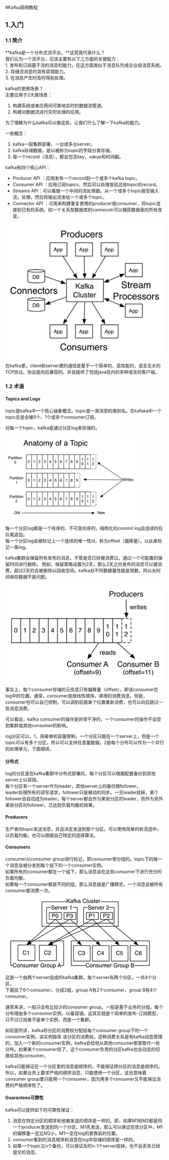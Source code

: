 #Kafka简明教程
## 1.入门
### 1.1 简介
**kafka是一个分布式流平台。**这究竟代表什么？  
我们认为一个流平台，应该主要有以下三方面的关键能力：  
	1. 发布和订阅基于流的消息的能力，在这方面类似于消息队列或企业级消息系统。  
	2. 存储流消息时具有容错能力。  
	3. 在消息产生时及时得到处理。   

kafka的使用场景？  
主要应用于2大类场景：  
1. 构建系统或者应用间可靠地实时的数据流管道。  
2. 构建对数据流进行实时处理的应用。  

为了理解为什么kafka可以做这些，让我们什么了解一下kafka的能力。  

一些概念：  
1. kafka一般集群部署，一台或多台server。  
2. kafka存储数据，是以被称为topic的字段分类存储。   
3. 每一个record（消息），都会包含key，vakue和时间戳。  

kafka有四个核心API：  

- Producer API ：应用发布一个record到一个或多个kafka topic。
- Consumer API ：应用订阅topics，然后可以处理发给这些topic的record。
- Streams API：可以看做一个中间的流处理器。从一个或多个topic接受输入流，处理，然后将输出流发给一个或多个topic。
- Connector API ：可用来构建重复使用的producer或consumer，将topic连接到已有的系统。如一个关系型数据库的connecotr可以捕获数据表的所有改变。  

![](kafka-apis.png)

在kafka里，client和server建的通信是基于一个简单的，高性能的，语言无关的TCP协议。协议是向后兼容的。并且提供了包括java在内的多种语言的客户端。  

### 1.2 术语
#### Topics and Logs
topic是kafka中一个核心抽象概念。topic是一类消息的类别名。在kafaka中一个topic总是会被0个、1个或多个consumer订阅。  

对每一个topic，kafka是通过分区log来存储的。  

![](topic_log.png)

每一个分区log都是一个有序的、不可变的序列，结构化的commit log会连续的在队尾追加。  
每一个分区log会被标记上一个连续的唯一性id，称为offset（偏移量）。以此来标记一条log。  

kafka集群会保留所有发布的消息，不管是否已经被消费过。通过一个可配置的保留时间进行删除。 例如，保留策略设置为2天，那么2天之内发布的消息可以被消费，超过2天的会被删除以回收空间。kafka对不同数据量性能是常数，所以长时间保存数据不是问题。  

![](log_consumer.png)  

事实上，每个consumer存储的元信息只有偏移量（offset），即该consumer在log中的位置。通常，consumer是按线性顺序，递增的消费消息。但是，consumer也可以自己控制，可以调到前面某个位置重新消费，也可以向后跳过一些消息消费。  

可以看出，kafka consumer的操作是非常干净的，一个consumer的操作不会受到集群或其他consumer的影响。  

log分区可以，1，突破单机容量限制，一个分区只能在一个server上，但是一个topic可以有多个分区，所以可以支持任意量数据。2是每个分布可以作为一个并行的处理单元，下面细讲。  

#### 分布式
log的分区是在kafka集群中分布式部署的，每个分区可以根据配置备份到其他server上以容错。  
每个分区有一个server作为leader，其他server上的备份做follower。  
leader处理所有的读写请求，follower只是被动的同步。一旦leader挂掉，某个follower会自动成为leader。每个server都会作为某些分区的leader，而作为另外某些分区的follower，已达到负载均衡的效果。  

#### Producers
生产者向topic发送消息，并且决定发送到那个分区。可以使用简单的轮流选中，以负载均衡。也可以根据自己特定的选择算法。  

#### Consumers
consumer以consumer group进行标记，即consumer使分组的。topic下的每一个消息会被分发到每个组下的一个consumer实例。  
如果所有的consumer都在一个组下，那么消息会在这些consumer下进行充分的负载均衡。  
如果每一个consumer都是不同的组，那么消息就是广播模式，一个消息会被所有consumer都消费一次。  
![](consumer-groups.png)  
这是一个由两个server组成的kafka集群。每个server有两个分区，一共4个分区。  
下面挂了6个consumer，分成2组，group A有2个consumer，group B有4个consumer。  

通常来讲，一般只会有比较少的consumer group。一般是基于业务的分组。每个分布理由多个consumer实例，以备容错。这其实就是个简单的发布-订阅模型，只不过订阅者不是单个实例，而是一个集群。  

如前面所讲，kafka将分区的消费权分配给每个consumer group下的一个consumer实例，该实例独享 
该分区的消费权。这种消费关系是有kafka动态管理的。加入一个新的consumer实例，kafka会给他从其他consumer那里取代一些分布。如果某个consumer挂了，这个consumer负责的分区kafka也会动态的切换给其他consumer。  

kafka只能保证在一个分区里的消息是顺序的，不能保证跨分区的消息是顺序的。所以，如果业务上要求严格的顺序消息，只能使用一个分区，这也意味着consumer group里只能用一个consumer，因为用多个consumer又不能保证消费的严格顺序性了。  

#### Guarantees可靠性
kafka可以提供如下的可靠性保证：  
1. 消息在特定分区的顺序和他被发送的顺序是一样的。即，如果M1和M2都是同一个producer发送到同一个分区，M1先发送，那么可以保证在改分区中，M1的偏移量一定比M2小，M1一定在log的更靠前的位置。  
2. consumer看到的消息顺序和消息在log中存储的顺序是一样的。  
3. 如果一个topic又n个备份，可以保证及时n-1个server挂掉，也不会丢失已经提交的消息。  



